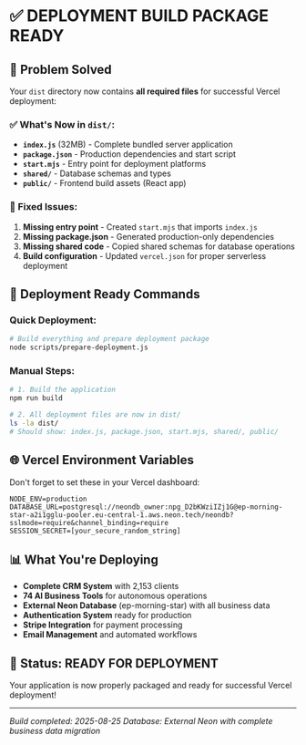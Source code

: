 # ✅ DEPLOYMENT BUILD PACKAGE READY

## 🎯 Problem Solved
Your `dist` directory now contains **all required files** for successful Vercel deployment:

### ✅ What's Now in `dist/`:
- **`index.js`** (32MB) - Complete bundled server application
- **`package.json`** - Production dependencies and start script
- **`start.mjs`** - Entry point for deployment platforms
- **`shared/`** - Database schemas and types
- **`public/`** - Frontend build assets (React app)

### 🔧 Fixed Issues:
1. **Missing entry point** - Created `start.mjs` that imports `index.js`
2. **Missing package.json** - Generated production-only dependencies
3. **Missing shared code** - Copied shared schemas for database operations
4. **Build configuration** - Updated `vercel.json` for proper serverless deployment

## 🚀 Deployment Ready Commands

### Quick Deployment:
```bash
# Build everything and prepare deployment package
node scripts/prepare-deployment.js
```

### Manual Steps:
```bash
# 1. Build the application
npm run build

# 2. All deployment files are now in dist/
ls -la dist/
# Should show: index.js, package.json, start.mjs, shared/, public/
```

## 🌐 Vercel Environment Variables
Don't forget to set these in your Vercel dashboard:

```
NODE_ENV=production
DATABASE_URL=postgresql://neondb_owner:npg_D2bKWziIZj1G@ep-morning-star-a2i1gglu-pooler.eu-central-1.aws.neon.tech/neondb?sslmode=require&channel_binding=require
SESSION_SECRET=[your_secure_random_string]
```

## 📊 What You're Deploying
- **Complete CRM System** with 2,153 clients
- **74 AI Business Tools** for autonomous operations
- **External Neon Database** (ep-morning-star) with all business data
- **Authentication System** ready for production
- **Stripe Integration** for payment processing
- **Email Management** and automated workflows

## 🎉 Status: READY FOR DEPLOYMENT
Your application is now properly packaged and ready for successful Vercel deployment!

---
*Build completed: 2025-08-25*
*Database: External Neon with complete business data migration*